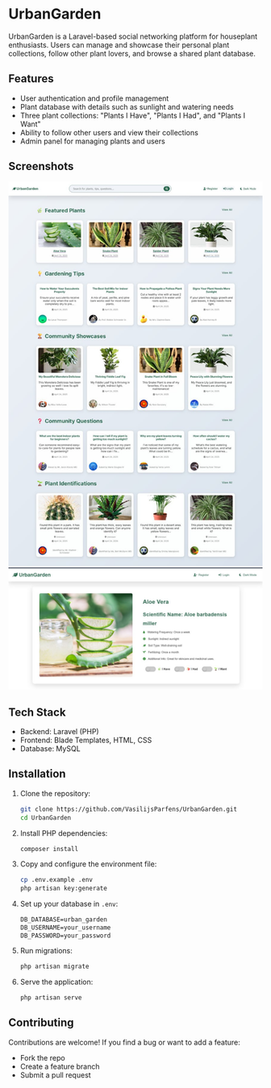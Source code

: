# UrbanGarden

UrbanGarden is a Laravel-based social networking platform for houseplant enthusiasts. Users can manage and showcase their personal plant collections, follow other plant lovers, and browse a shared plant database.

## Features
- User authentication and profile management
- Plant database with details such as sunlight and watering needs
- Three plant collections: "Plants I Have", "Plants I Had", and "Plants I Want"
- Ability to follow other users and view their collections
- Admin panel for managing plants and users

## Screenshots
![Home Page](screenshots/homepage.jpg)
![Plant Details](screenshots/plant_details.jpg)

## Tech Stack
- Backend: Laravel (PHP)
- Frontend: Blade Templates, HTML, CSS
- Database: MySQL

## Installation
1. Clone the repository:
   ```bash
   git clone https://github.com/VasilijsParfens/UrbanGarden.git
   cd UrbanGarden
   ```
2. Install PHP dependencies:
   ```bash
   composer install
   ```
3. Copy and configure the environment file:
   ```bash
   cp .env.example .env
   php artisan key:generate
   ```
4. Set up your database in `.env`:
   ```env
   DB_DATABASE=urban_garden
   DB_USERNAME=your_username
   DB_PASSWORD=your_password
   ```
5. Run migrations:
   ```bash
   php artisan migrate
   ```
6. Serve the application:
   ```bash
   php artisan serve
   ```

## Contributing
Contributions are welcome! If you find a bug or want to add a feature:
- Fork the repo
- Create a feature branch
- Submit a pull request
